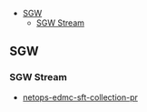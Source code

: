 - [SGW](#sgw)
  - [SGW Stream](#sgw-stream)

## SGW

### SGW Stream
* [netops-edmc-sft-collection-pr](https://console.cloud.google.com/kubernetes/deployment/northamerica-northeast2/netops-lab-01/mediation-control/netops-edmc-sft-collection-pr/overview?hl=en&project=tu-nfv-cio-mediation-02-pr)